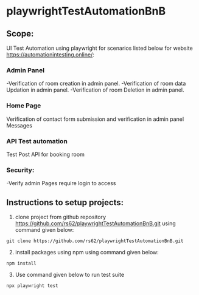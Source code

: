 # playwrightTestAutomationBnB
## Scope:

UI Test Automation using playwright for scenarios listed below for website https://automationintesting.online/:

### Admin Panel
-Verification of room creation in admin panel.
-Verification of room data Updation in admin panel.
-Verification of room Deletion in admin panel.

### Home Page
Verification of contact form submission and verification  in admin panel Messages

### API Test automation
Test Post API for booking room

### Security:
-Verify admin Pages require login to access


## Instructions to setup projects:

1. clone project from github repository https://github.com/rs62/playwrightTestAutomationBnB.git
using command given below:

``` git clone https://github.com/rs62/playwrightTestAutomationBnB.git ```

2. install packages using npm using command given below:
   
``` npm install ```

3. Use  command given below to run test suite
   
``` npx playwright test ```
